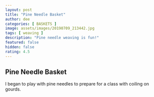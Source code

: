 ```yaml
---
layout: post
title: "Pine Needle Basket"
author: dee
categories: [ BASKETS ]
image: assets/images/20190709_213442.jpg
tags: [ weaving ]
description: "Pine needle weaving is fun!"
featured: false
hidden: false
rating: 4.5
---
```


## Pine Needle Basket

I began to play with pine needles to prepare for a class with coiling on gourds.
